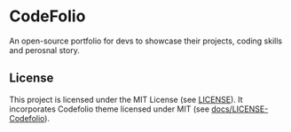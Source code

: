 # CodeFolio

An open-source portfolio for devs to showcase their projects, coding skills and perosnal story.

## License

This project is licensed under the MIT License (see [LICENSE](./LICENSE)). It incorporates Codefolio theme licensed under MIT (see [docs/LICENSE-Codefolio](./docs/LICENSE-Codefolio)).
